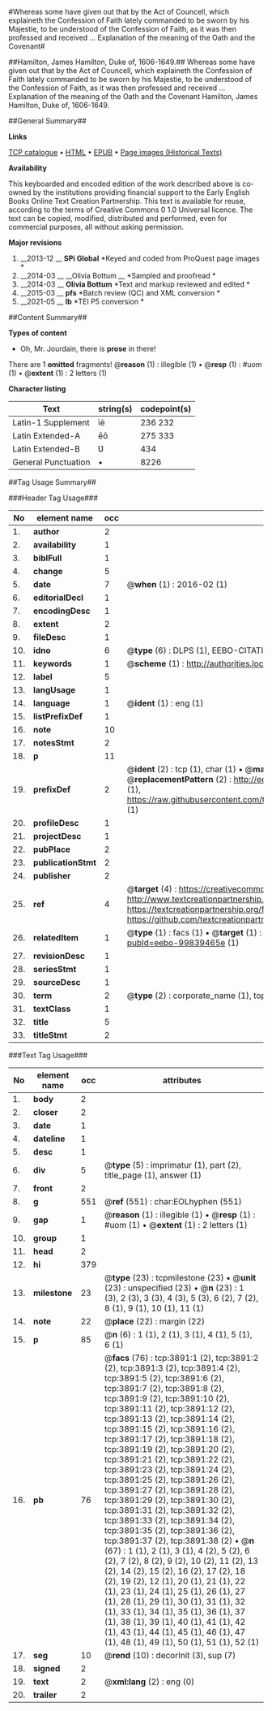 #Whereas some have given out that by the Act of Councell, which explaineth the Confession of Faith lately commanded to be sworn by his Majestie, to be understood of the Confession of Faith, as it was then professed and received ... Explanation of the meaning of the Oath and the Covenant#

##Hamilton, James Hamilton, Duke of, 1606-1649.##
Whereas some have given out that by the Act of Councell, which explaineth the Confession of Faith lately commanded to be sworn by his Majestie, to be understood of the Confession of Faith, as it was then professed and received ...
Explanation of the meaning of the Oath and the Covenant
Hamilton, James Hamilton, Duke of, 1606-1649.

##General Summary##

**Links**

[TCP catalogue](http://www.ota.ox.ac.uk/tcp/)  • 
[HTML](http://tei.it.ox.ac.uk/tcp/Texts-HTML/free/B13/B13888.html)  • 
[EPUB](http://tei.it.ox.ac.uk/tcp/Texts-EPUB/free/B13/B13888.epub) • 
[Page images (Historical Texts)](https://historicaltexts.jisc.ac.uk/eebo-99839465e)

**Availability**

This keyboarded and encoded edition of the work described above is co-owned by the
    institutions providing financial support to the Early English Books Online Text Creation
    Partnership. This text is available for reuse, according to the terms of  Creative Commons 0 1.0 Universal
    licence. The text can be copied, modified, distributed and performed, even for commercial
    purposes, all without asking permission.

**Major revisions**

1. __2013-12 __ __SPi Global__ *Keyed and coded from ProQuest page images *
1. __2014-03 __ __Olivia Bottum __ *Sampled and proofread *
1. __2014-03 __ __Olivia Bottum__ *Text and markup reviewed and edited *
1. __2015-03 __ __pfs__ *Batch review (QC) and XML conversion *
1. __2021-05 __ __lb__ *TEI P5 conversion *

##Content Summary##

**Types of content**

  * Oh, Mr. Jourdain, there is **prose** in there!

There are 1 **omitted** fragments! 
 @__reason__ (1) : illegible (1)  •  @__resp__ (1) : #uom (1)  •  @__extent__ (1) : 2 letters (1)

**Character listing**


|Text|string(s)|codepoint(s)|
|---|---|---|
|Latin-1 Supplement|ìè|236 232|
|Latin Extended-A|ēō|275 333|
|Latin Extended-B|Ʋ|434|
|General Punctuation|•|8226|

##Tag Usage Summary##

###Header Tag Usage###

|No|element name|occ|attributes|
|---|---|---|---|
|1.|__author__|2||
|2.|__availability__|1||
|3.|__biblFull__|1||
|4.|__change__|5||
|5.|__date__|7| @__when__ (1) : 2016-02 (1)|
|6.|__editorialDecl__|1||
|7.|__encodingDesc__|1||
|8.|__extent__|2||
|9.|__fileDesc__|1||
|10.|__idno__|6| @__type__ (6) : DLPS (1), EEBO-CITATION (1), VID (1), EEBO-PROQUEST (1), STC (2)|
|11.|__keywords__|1| @__scheme__ (1) : http://authorities.loc.gov/ (1)|
|12.|__label__|5||
|13.|__langUsage__|1||
|14.|__language__|1| @__ident__ (1) : eng (1)|
|15.|__listPrefixDef__|1||
|16.|__note__|10||
|17.|__notesStmt__|2||
|18.|__p__|11||
|19.|__prefixDef__|2| @__ident__ (2) : tcp (1), char (1)  •  @__matchPattern__ (2) : ([0-9\-]+):([0-9IVX]+) (1), (.+) (1)  •  @__replacementPattern__ (2) : http://eebo.chadwyck.com/downloadtiff?vid=$1&page=$2 (1), https://raw.githubusercontent.com/textcreationpartnership/Texts/master/tcpchars.xml#$1 (1)|
|20.|__profileDesc__|1||
|21.|__projectDesc__|1||
|22.|__pubPlace__|2||
|23.|__publicationStmt__|2||
|24.|__publisher__|2||
|25.|__ref__|4| @__target__ (4) : https://creativecommons.org/publicdomain/zero/1.0/ (1), http://www.textcreationpartnership.org/docs/. (1), https://textcreationpartnership.org/faq/#faq05 (1), https://github.com/textcreationpartnership (1)|
|26.|__relatedItem__|1| @__type__ (1) : facs (1)  •  @__target__ (1) : https://data.historicaltexts.jisc.ac.uk/view?pubId=eebo-99839465e (1)|
|27.|__revisionDesc__|1||
|28.|__seriesStmt__|1||
|29.|__sourceDesc__|1||
|30.|__term__|2| @__type__ (2) : corporate_name (1), topical_term (1)|
|31.|__textClass__|1||
|32.|__title__|5||
|33.|__titleStmt__|2||


###Text Tag Usage###

|No|element name|occ|attributes|
|---|---|---|---|
|1.|__body__|2||
|2.|__closer__|2||
|3.|__date__|1||
|4.|__dateline__|1||
|5.|__desc__|1||
|6.|__div__|5| @__type__ (5) : imprimatur (1), part (2), title_page (1), answer (1)|
|7.|__front__|2||
|8.|__g__|551| @__ref__ (551) : char:EOLhyphen (551)|
|9.|__gap__|1| @__reason__ (1) : illegible (1)  •  @__resp__ (1) : #uom (1)  •  @__extent__ (1) : 2 letters (1)|
|10.|__group__|1||
|11.|__head__|2||
|12.|__hi__|379||
|13.|__milestone__|23| @__type__ (23) : tcpmilestone (23)  •  @__unit__ (23) : unspecified (23)  •  @__n__ (23) : 1 (3), 2 (3), 3 (3), 4 (3), 5 (3), 6 (2), 7 (2), 8 (1), 9 (1), 10 (1), 11 (1)|
|14.|__note__|22| @__place__ (22) : margin (22)|
|15.|__p__|85| @__n__ (6) : 1 (1), 2 (1), 3 (1), 4 (1), 5 (1), 6 (1)|
|16.|__pb__|76| @__facs__ (76) : tcp:3891:1 (2), tcp:3891:2 (2), tcp:3891:3 (2), tcp:3891:4 (2), tcp:3891:5 (2), tcp:3891:6 (2), tcp:3891:7 (2), tcp:3891:8 (2), tcp:3891:9 (2), tcp:3891:10 (2), tcp:3891:11 (2), tcp:3891:12 (2), tcp:3891:13 (2), tcp:3891:14 (2), tcp:3891:15 (2), tcp:3891:16 (2), tcp:3891:17 (2), tcp:3891:18 (2), tcp:3891:19 (2), tcp:3891:20 (2), tcp:3891:21 (2), tcp:3891:22 (2), tcp:3891:23 (2), tcp:3891:24 (2), tcp:3891:25 (2), tcp:3891:26 (2), tcp:3891:27 (2), tcp:3891:28 (2), tcp:3891:29 (2), tcp:3891:30 (2), tcp:3891:31 (2), tcp:3891:32 (2), tcp:3891:33 (2), tcp:3891:34 (2), tcp:3891:35 (2), tcp:3891:36 (2), tcp:3891:37 (2), tcp:3891:38 (2)  •  @__n__ (67) : 1 (1), 2 (1), 3 (1), 4 (2), 5 (2), 6 (2), 7 (2), 8 (2), 9 (2), 10 (2), 11 (2), 13 (2), 14 (2), 15 (2), 16 (2), 17 (2), 18 (2), 19 (2), 12 (1), 20 (1), 21 (1), 22 (1), 23 (1), 24 (1), 25 (1), 26 (1), 27 (1), 28 (1), 29 (1), 30 (1), 31 (1), 32 (1), 33 (1), 34 (1), 35 (1), 36 (1), 37 (1), 38 (1), 39 (1), 40 (1), 41 (1), 42 (1), 43 (1), 44 (1), 45 (1), 46 (1), 47 (1), 48 (1), 49 (1), 50 (1), 51 (1), 52 (1)|
|17.|__seg__|10| @__rend__ (10) : decorInit (3), sup (7)|
|18.|__signed__|2||
|19.|__text__|2| @__xml:lang__ (2) : eng (0)|
|20.|__trailer__|2||
